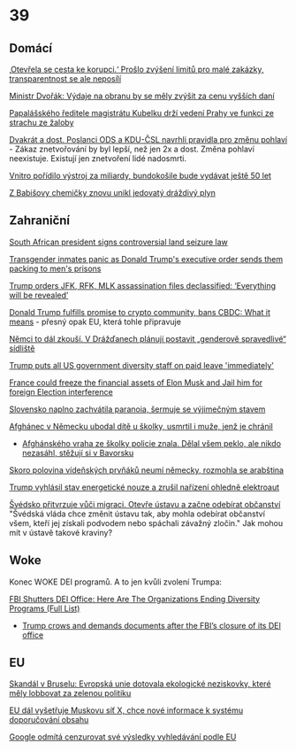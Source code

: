 # 39

## Domácí 

[‚Otevřela se cesta ke korupci.‘ Prošlo zvýšení limitů pro malé zakázky, transparentnost se ale neposílí](https://www.irozhlas.cz/zpravy-domov/limit-male-zakazky-bez-souteze-kritika-snemovna-poslanci-transparentnost_2501230620_kno)

[Ministr Dvořák: Výdaje na obranu by se měly zvýšit za cenu vyšších daní](https://www.novinky.cz/clanek/domaci-ministr-dvorak-vydaje-na-obranu-by-se-mely-zvysit-za-cenu-vyssich-dani-40505095)

[Papalášského ředitele magistrátu Kubelku drží vedení Prahy ve funkci ze strachu ze žaloby](https://www.novinky.cz/clanek/domaci-papalasskeho-reditele-magistratu-kubelku-drzi-vedeni-prahy-ve-funkci-ze-strachu-ze-zaloby-40504779)

[Dvakrát a dost. Poslanci ODS a KDU-ČSL navrhli pravidla pro změnu pohlaví](https://www.idnes.cz/zpravy/domaci/zmena-pohlavi-obcansky-zakonik-snemovna-ods-kdu-csl.A250117_154955_domaci_kop) - Zákaz znetvořování by byl lepší, než jen 2x a dost. Změna pohlaví neexistuje. Existují jen znetvoření lidé nadosmrti.

[Vnitro pořídilo výstroj za miliardy, bundokošile bude vydávat ještě 50 let](https://www.novinky.cz/clanek/domaci-vnitro-poridilo-vystroj-za-miliardy-bundokosile-bude-vydavat-jeste-50-let-40505272)

[Z Babišovy chemičky znovu unikl jedovatý dráždivý plyn](https://www.seznamzpravy.cz/clanek/domaci-kauzy-z-babisovy-chemicky-znovu-unikl-jedovaty-drazdivy-plyn-268339)

## Zahraniční

[South African president signs controversial land seizure law](https://www.bbc.com/news/articles/cvg9w4n6gp5o)

[Transgender inmates panic as Donald Trump's executive order sends them packing to men's prisons](https://www.dailymail.co.uk/news/article-14314325/transgender-inmates-panic-donald-trump-executive-order-mens-prison.html)

[Trump orders JFK, RFK, MLK assassination files declassified: ‘Everything will be revealed’](https://www.osvnews.com/trump-orders-jfk-rfk-mlk-assassination-files-declassified-everything-will-be-revealed/)

[Donald Trump fulfills promise to crypto community, bans CBDC: What it means](https://indianexpress.com/article/technology/donald-trump-cbdc-ban-cryptocurrencies-stablecoins-9796358/) - přesný opak EU, která tohle připravuje

[Němci to dál zkouší. V Drážďanech plánují postavit „genderově spravedlivé“ sídliště](https://www.echo24.cz/a/HRVMh/zpravy-domov-drazdany-postavi-genderove-spravedlivou-ctvrt)

[Trump puts all US government diversity staff on paid leave 'immediately'](https://www.bbc.com/news/articles/cgj288ywj23o)

[France could freeze the financial assets of Elon Musk and Jail him for foreign Election interference](https://x.com/politvidchannel/status/1882192989247963620)

[Slovensko naplno zachvátila paranoia, šermuje se výjimečným stavem](https://www.novinky.cz/clanek/zahranicni-evropa-vyjimecny-stav-zatim-nevyhlasime-rika-pellegrini-kvuli-prevratu-kterym-strasi-fico-40505894)

[Afghánec v Německu ubodal dítě u školky, usmrtil i muže, jenž je chránil](https://www.idnes.cz/zpravy/zahranicni/nemecko-utok-aschaffenburgu-afghanistan-park-batole.A250122_152613_zahranicni_jhr?zdroj=cxrecs#cxrecs_s)
 * [Afghánského vraha ze školky policie znala. Dělal všem peklo, ale nikdo nezasáhl, stěžují si v Bavorsku](https://www.novinky.cz/clanek/zahranicni-evropa-afghanskeho-vraha-ze-skolky-policie-znala-delal-vsem-peklo-ale-nikdo-nezasahl-stezuji-si-v-bavorsku-40505869)

[Skoro polovina vídeňských prvňáků neumí německy, rozmohla se arabština](https://www.idnes.cz/zpravy/zahranicni/rakousko-nemcina-arabstina-turectina-skolstvi-prvnacci.A250122_143531_zahranicni_jhr)

[Trump vyhlásil stav energetické nouze a zrušil nařízení ohledně elektroaut](https://www.novinky.cz/clanek/ekonomika-trump-odlozil-zakaz-tiktoku-a-zrusil-narizeni-ohledne-elektroaut-40505488)

[Švédsko přitvrzuje vůči migraci. Otevře ústavu a začne odebírat občanství](https://www.idnes.cz/zpravy/zahranicni/svedsko-migrace-obcanstvi-cestny-zivot-ustava-zmeny.A250116_092719_zahranicni_kha) "Švédská vláda chce změnit ústavu tak, aby mohla odebírat občanství všem, kteří jej získali podvodem nebo spáchali závažný zločin." Jak mohou mít v ústavě takové kraviny?

## Woke

Konec WOKE DEI programů. A to jen kvůli zvolení Trumpa:

[FBI Shutters DEI Office: Here Are The Organizations Ending Diversity Programs (Full List)](https://www.forbes.com/sites/conormurray/2025/01/17/fbi-shutters-dei-office-here-are-the-organizations-ending-diversity-programs-full-list/)
  *  [Trump crows and demands documents after the FBI’s closure of its DEI office](https://www.msnbc.com/the-reidout/reidout-blog/trump-fbi-closes-dei-office-diversity-doge-rcna188189)

## EU
[Skandál v Bruselu: Evropská unie dotovala ekologické neziskovky, které měly lobbovat za zelenou politiku](https://www.forum24.cz/skandal-v-bruselu-evropska-unie-dotovala-ekologicke-neziskovky-ktere-mely-lobbovat-za-zelenou-politiku)

[EU dál vyšetřuje Muskovu síť X, chce nové informace k systému doporučování obsahu](https://www.novinky.cz/clanek/ekonomika-eu-dal-vysetruje-muskovu-sit-x-chce-nove-informace-k-systemu-doporucovani-obsahu-40505098)

[Google odmítá cenzurovat své výsledky vyhledávání podle EU](https://x.com/unusual_whales/status/1879922722861715561)
